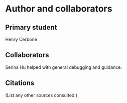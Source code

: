 Author and collaborators
========================

Primary student
---------------
Henry Cerbone


Collaborators
-------------
Serina Hu helped with general debugging and guidance. 


Citations
---------
(List any other sources consulted.)
